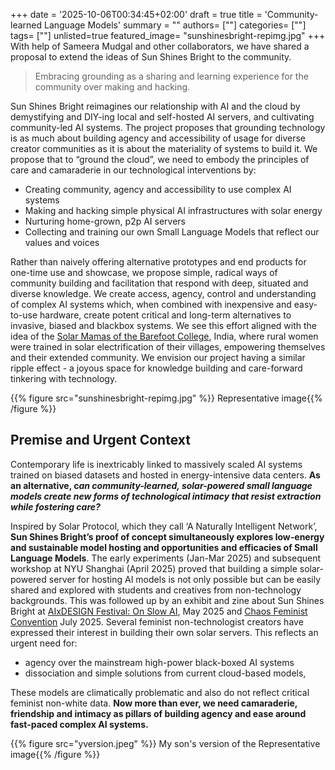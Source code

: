 +++
date = '2025-10-06T00:34:45+02:00'
draft = true
title = 'Community-learned Language Models'
summary = ""
authors= [""]
categories= [""]
tags= [""]
unlisted=true
featured_image= "sunshinesbright-repimg.jpg"
+++
With help of Sameera Mudgal and other collaborators, we have shared a proposal to extend the ideas of Sun Shines Bright to the community.

> Embracing grounding as a sharing and learning experience for the community over making and hacking.

Sun Shines Bright reimagines our relationship with AI and the cloud by demystifying and DIY-ing local and self-hosted AI servers, and cultivating community-led AI systems. The project proposes that grounding technology is as much about building agency and accessibility of usage for diverse creator communities as it is about the materiality of systems to build it. We propose that to “ground the cloud”, we need to embody the principles of care and camaraderie in our technological interventions by:

- Creating community, agency and accessibility to use complex AI systems
- Making and hacking simple physical AI infrastructures with solar energy
- Nurturing home-grown, p2p AI servers
- Collecting and training our own Small Language Models that reflect our values and voices

Rather than naively offering alternative prototypes and end products for one-time use and showcase, we propose simple, radical ways of community building and facilitation that respond with deep, situated and diverse knowledge. We create access, agency, control and understanding of complex AI systems which, when combined with inexpensive and easy-to-use hardware, create potent critical and long-term alternatives to invasive, biased and blackbox systems. We see this effort aligned with the idea of the [Solar Mamas of the Barefoot College](https://www.youtube.com/watch?v=wm87B1QX8rQ), India, where rural women were trained in solar electrification of their villages, empowering themselves and their extended community. We envision our project having a similar ripple effect \- a joyous space for knowledge building and care-forward tinkering with technology.

{{% figure src="sunshinesbright-repimg.jpg" %}} Representative image{{% /figure %}}



## Premise and Urgent Context

Contemporary life is inextricably linked to massively scaled AI systems trained on biased datasets and hosted in energy-intensive data centers. **As an alternative, c*an community-learned, solar-powered small language models create new forms of technological intimacy that resist extraction while fostering care?***

Inspired by Solar Protocol, which they call ‘A Naturally Intelligent Network’, **Sun Shines Bright’s proof of concept simultaneously explores low-energy and sustainable model hosting and opportunities and efficacies of Small Language Models**. The early experiments (Jan-Mar 2025\)  and subsequent workshop at NYU Shanghai (April 2025\) proved that building a simple solar-powered server for hosting AI models is not only possible but can be easily shared and explored with students and creatives from non-technology backgrounds. This was followed up by an exhibit and zine about Sun Shines Bright at [AIxDESIGN Festival: On Slow AI](https://aixdesign.co/festival), May 2025 and [Chaos Feminist Convention](https://pretalx.c3voc.de/chaos-feminist-convention-2025/talk/PZTMPX/) July 2025\. Several feminist non-technologist creators have expressed their interest in building their own solar servers. This reflects an urgent need for:

- agency over the mainstream high-power black-boxed AI systems
- dissociation and simple solutions from current cloud-based models,

These models are climatically problematic and also do not reflect critical feminist non-white data. **Now more than ever, we need camaraderie, friendship and intimacy as pillars of building agency and ease around fast-paced complex AI systems.**

{{% figure src="yversion.jpeg" %}} My son's version of the Representative image{{% /figure %}}
